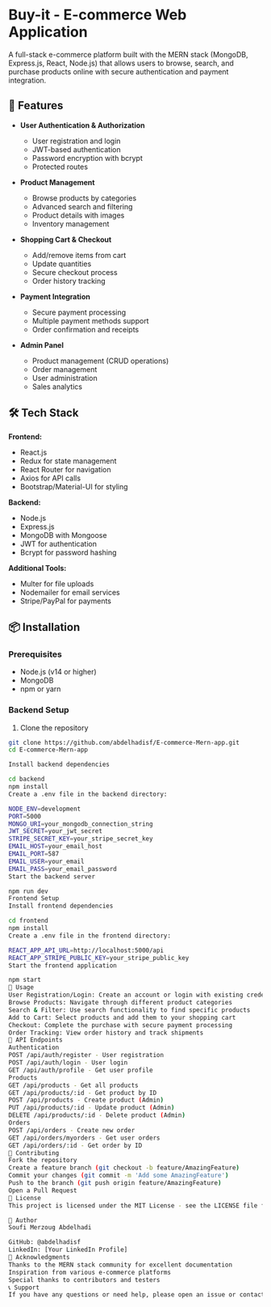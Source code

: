 # Buy-it - E-commerce Web Application

A full-stack e-commerce platform built with the MERN stack (MongoDB, Express.js, React, Node.js) that allows users to browse, search, and purchase products online with secure authentication and payment integration.

## 🚀 Features

- **User Authentication & Authorization**
  - User registration and login
  - JWT-based authentication
  - Password encryption with bcrypt
  - Protected routes

- **Product Management**
  - Browse products by categories
  - Advanced search and filtering
  - Product details with images
  - Inventory management

- **Shopping Cart & Checkout**
  - Add/remove items from cart
  - Update quantities
  - Secure checkout process
  - Order history tracking

- **Payment Integration**
  - Secure payment processing
  - Multiple payment methods support
  - Order confirmation and receipts

- **Admin Panel**
  - Product management (CRUD operations)
  - Order management
  - User administration
  - Sales analytics

## 🛠️ Tech Stack

**Frontend:**
- React.js
- Redux for state management
- React Router for navigation
- Axios for API calls
- Bootstrap/Material-UI for styling

**Backend:**
- Node.js
- Express.js
- MongoDB with Mongoose
- JWT for authentication
- Bcrypt for password hashing

**Additional Tools:**
- Multer for file uploads
- Nodemailer for email services
- Stripe/PayPal for payments

## 📦 Installation

### Prerequisites
- Node.js (v14 or higher)
- MongoDB
- npm or yarn

### Backend Setup

1. Clone the repository
```bash
git clone https://github.com/abdelhadisf/E-commerce-Mern-app.git
cd E-commerce-Mern-app

Install backend dependencies

cd backend
npm install
Create a .env file in the backend directory:

NODE_ENV=development
PORT=5000
MONGO_URI=your_mongodb_connection_string
JWT_SECRET=your_jwt_secret
STRIPE_SECRET_KEY=your_stripe_secret_key
EMAIL_HOST=your_email_host
EMAIL_PORT=587
EMAIL_USER=your_email
EMAIL_PASS=your_email_password
Start the backend server

npm run dev
Frontend Setup
Install frontend dependencies

cd frontend
npm install
Create a .env file in the frontend directory:

REACT_APP_API_URL=http://localhost:5000/api
REACT_APP_STRIPE_PUBLIC_KEY=your_stripe_public_key
Start the frontend application

npm start
🔧 Usage
User Registration/Login: Create an account or login with existing credentials
Browse Products: Navigate through different product categories
Search & Filter: Use search functionality to find specific products
Add to Cart: Select products and add them to your shopping cart
Checkout: Complete the purchase with secure payment processing
Order Tracking: View order history and track shipments
📱 API Endpoints
Authentication
POST /api/auth/register - User registration
POST /api/auth/login - User login
GET /api/auth/profile - Get user profile
Products
GET /api/products - Get all products
GET /api/products/:id - Get product by ID
POST /api/products - Create product (Admin)
PUT /api/products/:id - Update product (Admin)
DELETE /api/products/:id - Delete product (Admin)
Orders
POST /api/orders - Create new order
GET /api/orders/myorders - Get user orders
GET /api/orders/:id - Get order by ID
🤝 Contributing
Fork the repository
Create a feature branch (git checkout -b feature/AmazingFeature)
Commit your changes (git commit -m 'Add some AmazingFeature')
Push to the branch (git push origin feature/AmazingFeature)
Open a Pull Request
📝 License
This project is licensed under the MIT License - see the LICENSE file for details.

👤 Author
Soufi Merzoug Abdelhadi

GitHub: @abdelhadisf
LinkedIn: [Your LinkedIn Profile]
🙏 Acknowledgments
Thanks to the MERN stack community for excellent documentation
Inspiration from various e-commerce platforms
Special thanks to contributors and testers
📞 Support
If you have any questions or need help, please open an issue or contact me directly.
